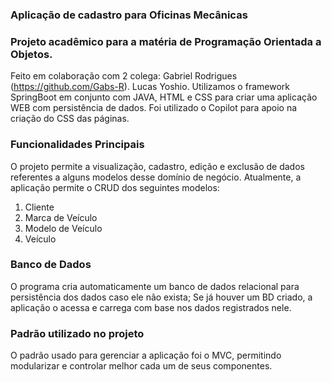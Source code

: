 ### Aplicação de cadastro para Oficinas Mecânicas

### Projeto acadêmico para a matéria de Programação Orientada a Objetos.
Feito em colaboração com 2 colega: 
  Gabriel Rodrigues (https://github.com/Gabs-R).
  Lucas Yoshio.
Utilizamos o framework SpringBoot em conjunto com JAVA, HTML e CSS para criar uma aplicação WEB com persistência de dados.
Foi utilizado o Copilot para apoio na criação do CSS das páginas.

### Funcionalidades Principais
O projeto permite a visualização, cadastro, edição e exclusão de dados referentes a alguns modelos desse domínio de negócio.
  Atualmente, a aplicação permite o CRUD dos seguintes modelos:
  1) Cliente
  2) Marca de Veículo
  3) Modelo de Veículo
  4) Veículo

### Banco de Dados
O programa cria automaticamente um banco de dados relacional para persistência dos dados caso ele não exista;
Se já houver um BD criado, a aplicação o acessa e carrega com base nos dados registrados nele.

### Padrão utilizado no projeto
O padrão usado para gerenciar a aplicação foi o MVC, permitindo modularizar e controlar melhor cada um de seus componentes.
